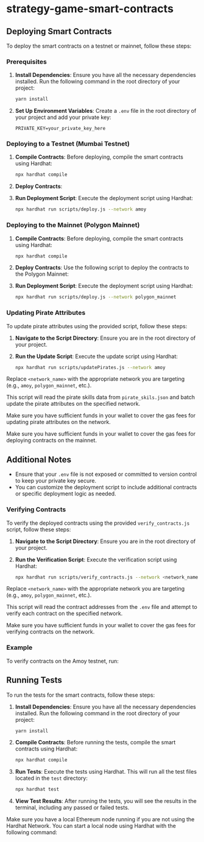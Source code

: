 # strategy-game-smart-contracts

## Deploying Smart Contracts

To deploy the smart contracts on a testnet or mainnet, follow these steps:

### Prerequisites

1. **Install Dependencies**: Ensure you have all the necessary dependencies installed. Run the following command in the root directory of your project:
    ```bash
    yarn install
    ```

2. **Set Up Environment Variables**: Create a `.env` file in the root directory of your project and add your private key:
    ```plaintext
    PRIVATE_KEY=your_private_key_here
    ```

### Deploying to a Testnet (Mumbai Testnet)

1. **Compile Contracts**: Before deploying, compile the smart contracts using Hardhat:
    ```bash
    npx hardhat compile
    ```

2. **Deploy Contracts**: 
3. **Run Deployment Script**: Execute the deployment script using Hardhat:
    ```bash
    npx hardhat run scripts/deploy.js --network amoy
    ```

### Deploying to the Mainnet (Polygon Mainnet)

1. **Compile Contracts**: Before deploying, compile the smart contracts using Hardhat:
    ```bash
    npx hardhat compile
    ```

2. **Deploy Contracts**: Use the following script to deploy the contracts to the Polygon Mainnet:

3. **Run Deployment Script**: Execute the deployment script using Hardhat:
    ```bash
    npx hardhat run scripts/deploy.js --network polygon_mainnet
    ```

### Updating Pirate Attributes

To update pirate attributes using the provided script, follow these steps:

1. **Navigate to the Script Directory**: Ensure you are in the root directory of your project.

2. **Run the Update Script**: Execute the update script using Hardhat:
    ```bash
    npx hardhat run scripts/updatePirates.js --network amoy
    ```

Replace `<network_name>` with the appropriate network you are targeting (e.g., `amoy`, `polygon_mainnet`, etc.).

This script will read the pirate skills data from `pirate_skils.json` and batch update the pirate attributes on the specified network.

Make sure you have sufficient funds in your wallet to cover the gas fees for updating pirate attributes on the network.


Make sure you have sufficient funds in your wallet to cover the gas fees for deploying contracts on the mainnet.

## Additional Notes

- Ensure that your `.env` file is not exposed or committed to version control to keep your private key secure.
- You can customize the deployment script to include additional contracts or specific deployment logic as needed.


### Verifying Contracts

To verify the deployed contracts using the provided `verify_contracts.js` script, follow these steps:

1. **Navigate to the Script Directory**: Ensure you are in the root directory of your project.

2. **Run the Verification Script**: Execute the verification script using Hardhat:
    ```bash
    npx hardhat run scripts/verify_contracts.js --network <network_name>
    ```

Replace `<network_name>` with the appropriate network you are targeting (e.g., `amoy`, `polygon_mainnet`, etc.).

This script will read the contract addresses from the `.env` file and attempt to verify each contract on the specified network.

Make sure you have sufficient funds in your wallet to cover the gas fees for verifying contracts on the network.

### Example

To verify contracts on the Amoy testnet, run:



## Running Tests

To run the tests for the smart contracts, follow these steps:

1. **Install Dependencies**: Ensure you have all the necessary dependencies installed. Run the following command in the root directory of your project:
    ```bash
    yarn install
    ```

2. **Compile Contracts**: Before running the tests, compile the smart contracts using Hardhat:
    ```bash
    npx hardhat compile
    ```

3. **Run Tests**: Execute the tests using Hardhat. This will run all the test files located in the `test` directory:
    ```bash
    npx hardhat test
    ```

4. **View Test Results**: After running the tests, you will see the results in the terminal, including any passed or failed tests.

Make sure you have a local Ethereum node running if you are not using the Hardhat Network. You can start a local node using Hardhat with the following command:


